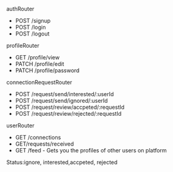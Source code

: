 authRouter
- POST /signup
- POST /login
- POST /logout

profileRouter
- GET /profile/view
- PATCH /profile/edit
- PATCH /profile/password

connectionRequestRouter
- POST /request/send/interested/:userId
- POST /request/send/ignored/:userId
- POST /request/review/accpeted/:requestId
- POST /request/review/rejected/:requestId

userRouter
- GET /connections
- GET/requests/received
- GET /feed - Gets you the profiles of other users on platform 

Status:ignore, interested,accpeted, rejected
